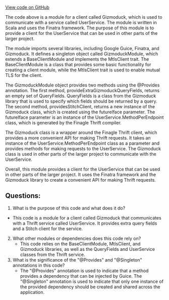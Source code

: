[View code on GitHub](https://github.com/misbahsy/the-algorithm/follow-recommendations-service/common/src/main/scala/com/twitter/follow_recommendations/common/clients/gizmoduck/GizmoduckModule.scala)

The code above is a module for a client called Gizmoduck, which is used to communicate with a service called UserService. The module is written in Scala and uses the Finatra framework. The purpose of this module is to provide a client for the UserService that can be used in other parts of the larger project.

The module imports several libraries, including Google Guice, Finatra, and Gizmoduck. It defines a singleton object called GizmoduckModule, which extends a BaseClientModule and implements the MtlsClient trait. The BaseClientModule is a class that provides some basic functionality for creating a client module, while the MtlsClient trait is used to enable mutual TLS for the client.

The GizmoduckModule object provides two methods using the @Provides annotation. The first method, provideExtraGizmoduckQueryFields, returns an empty set of QueryFields. QueryFields is a class from the Gizmoduck library that is used to specify which fields should be returned by a query. The second method, providesStitchClient, returns a new instance of the Gizmoduck class, which is created using the futureIface parameter. The futureIface parameter is an instance of the UserService.MethodPerEndpoint class, which is generated by the Finagle Thrift compiler.

The Gizmoduck class is a wrapper around the Finagle Thrift client, which provides a more convenient API for making Thrift requests. It takes an instance of the UserService.MethodPerEndpoint class as a parameter and provides methods for making requests to the UserService. The Gizmoduck class is used in other parts of the larger project to communicate with the UserService.

Overall, this module provides a client for the UserService that can be used in other parts of the larger project. It uses the Finatra framework and the Gizmoduck library to create a convenient API for making Thrift requests.
## Questions: 
 1. What is the purpose of this code and what does it do?
   - This code is a module for a client called Gizmoduck that communicates with a Thrift service called UserService. It provides extra query fields and a Stitch client for the service.
2. What other modules or dependencies does this code rely on?
   - This code relies on the BaseClientModule, MtlsClient, and Gizmoduck libraries, as well as the QueryFields and UserService classes from the Thrift service.
3. What is the significance of the "@Provides" and "@Singleton" annotations in this code?
   - The "@Provides" annotation is used to indicate that a method provides a dependency that can be injected by Guice. The "@Singleton" annotation is used to indicate that only one instance of the provided dependency should be created and shared across the application.